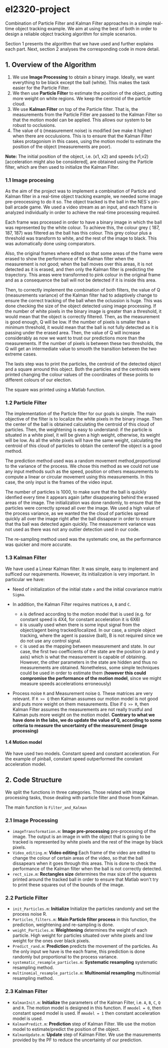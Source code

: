 # el2320-project

Combination of Particle Filter and Kalman Filter approaches in a simple real-time object tracking example. We aim at using the best of both in order to design a reliable object tracking algorithm for simple scenarios.

Section 1 presents the algorithm that we have used and further explains each part. Next, section 2 analyses the corresponding code in more detail.

## 1. Overview of the Algorithm

1. We use **Image Processing** to obtain a binary image. Ideally, we want everything to be black except the ball (white). This makes the task easier for the Particle Filter.
2. We then use **Particle Filter** to estimate the position of the object, putting more weight on white regions. We keep the centroid of the particle cloud.
3. We use **Kalman Filter** on top of the Particle filter. That is, the measurements from the Particle Fitler are passed to the Kalman Filter so that the motion model can be applied. This allows our system to be robust to occlusions.
5. The value of `Q` (measurement noise) is modified (we make it higher) when there are occulusions. This is to ensure that the Kalman Filter takes protagonism in this cases, using the motion model to estimate the position of the object (measurements are poor). 

**Note:** The initial position of the object, i.e. (x1, x2) and speeds (v1,v2) [acceleration might also be considered], are obtained using the Particle filter, which are then used to initialize the Kalman Filter. 

### 1.1 Image procesing

As the aim of the project was to implement a combination of Particle and Kalman filter in a real-time object tracking example, we needed some image pre-preocessing to do it so. The object tracked is the ball in the NES´s pin-ball arcade game. We used a video stream as an input, and each frame is analyzed individually in order to achieve the real-time processing required. 

Each frame was processed in order to have a binary image in which the ball was represented by the white colour. To achieve this, the colour grey ( 187, 187, 187) was filtered as the ball has this colour. This grey colour plus a threshold was transform to white, and the rest of the image to black. This was automatically done using comparators. 

Also, the original frames where edited so that some areas of the frame were erased to show the performance of the Kalman filter when the measurement is not good; when the ball moves over this areas, it is not detected as it is erased, and then only the Kalman filter is predicting the trayectory. This areas were transformed to pink colour in the original frame and as a consequence the ball will not be detected if it is inside this area. 

Then, to correctly implement the combination of both filters, the value of Q (measurements variance) of the Kalman filter had to adaptively change to ensure the correct tracking of the ball when the oclussion is huge. This was done checking the size of the object detected using image processing. If the number of white pixels in the binary image is greater than a threshold, it would mean that the object is correctly filtered. Then, as the measurement is good enough, Q will be low. If the number of pixels is smaller than a minimum threshold, it would mean that the ball is not fully detected as it is passing under the erased area. Then, the value of Q will increase considerably as now we want to trust our predictions more than the measurements. If the number of pixels is between these two thresholds, the Q will get an intermediate value to smooth the transition between the two extreme cases. 

The lasts step was to print the particles, the centroid of the detected object and a square arround this object. Both the particles and the centroids were printed changing the colour values of the coordinates of these points to different colours of our election. 

The square was printed using a Matlab function. 

### 1.2 Particle Filter

The implementation of the Particle filter for our goals is simple. The main objective of the filter is to localize the white pixels in the binary image. Then the center of the ball is obtained calculating the centroid of this cloud of particles. Then, the weightening is easy to understand: if the particle is situated in a white pixel, it will be given a high weight, otherwise, its weight will be low. As all the white pixels will have the same weight, calculating the centroid of this cloud of particles to obtain the centerof the object is a good method. 

The prediction method used was a random movement method,proportional to the variance of the process. We chose this method as we could not use any input methods such as the speed, position or others measurements to compute a linear or circular movement using this measurements. In this case, the only input is the frames of the video input. 

The number of particles is 1000, to make sure that the ball is quickly idenfied every time it appears again (after disappearing behind the erased areas of the image. The initialization was done randomly, to ensure that the particles were correctly spread all over the image. We used a high value of the process variance, as we wanted the the cloud of particles spread quickly all over the image right after the ball dissapear in order to ensure that tha ball was detected again quickly. The measurement variance was not used as there was not any outlier detection used in our code. 

The re-sampling method used was the systematic one, as the performance was quicker and more accurate. 

### 1.3 Kalman Filter

We have used a Linear Kalman filter. It was simple, easy to implement and sufficed our requirements. However, its initialization is very important. In particular we have:

- Need of initialization of the initial state `x` and the initial covariance matrix `Sigma`.
- In addition, the Kalman Filter requires matrices `A`, `B` and `C`.
  - `A` is defined according to the motion model that is used (e.g. for constant speed is 4X4, for constant acceleration it is 6X6)
  - `B` is usually used when there is some input signal from the object/agent being tracked/localized. In our case, a simple object tracking, where the agent is passive (ball), B is not required since we do not use any control signal.
  - `C` is used as  the mapping between measurement and state. In our case, the first two coefficients of the state are the position (x and y axis) which is what the measurement is capable of obtaining. However, the other parameters in the state are hidden and thus no measurements are obtained. Nonetheless, some simple techniques could be used in order to estimate them (**however this could compromise the performance of the motion model**, since we might measure speeds accelerations erroneously)
  
- Process noise `R` and Measurement noise `Q`. These matrices are very relevant.  If `R >> Q` then Kalman assumes our motion model is not good and puts more weight on them mesaurements. Else if `Q >> R`,  then Kalman Filter assumes the measurements are not really trustful and Kalman puts more weight on the motion model. **Contrary to what we have done in the labs, we do update the value of Q, according to some criteria to measure the uncertainty of the measurement (image processing)**

#### 1.4 Motion model

We have used two models. Constant speed and constant acceleration. For the example of pinball, constant speed outperformed the constant acceleration model.

## 2. Code Structure
We split the functions in three categories. Those related with image processing tasks, those dealing with particle filter and those from Kalman.

The main function is `Filter_and_Kalman`

### 2.1 Image Processing

- `imageTransformation.m`: **Image pre-processing** pre-processing of the image. The output is an image in with the object that is going to be tracked is represented by white pixels and the rest of the image by black pixels.
- `Video_editing.m`: **Video editing** Each frame of the video are edited to change the colour of certain areas of the video, so that the ball dissapears when it goes through this areas. This is done to check the performance of the Kalman filter when the ball is not correctly detected. 
- `rect_size.m`: **Rectangles size** determines the max size of the squares printed around the tracked ball in order to ensure that Matlab won't try to print these squares out of the bounds of the image. 

### 2.2 Particle Filter

- `init_Particles.m`: **Initialize** Initialize the particles randomly and set the process noise R.
- `Particles_filters.m`: **Main Particle filter process** in this function, the prediction, weightening and re-sampling is done.
- `weight_Particles.m`: **Weightening** determines the weight of each particle. High weight for particles situated over white pixels and low weight for the ones over black pixels. 
- `Predict_rand.m`: **Prediction** predicts the movement of the particles. As the only input we have is the each frame, this prediction is done randomly but proportional to the process variance. 
- `systematic_resample_particles.m`: **Systematic resampling** systematic resampling method.
- `multinomial_resample_particle.m`: **Multinomial resampling** multinomial resampling method.

### 2.3 Kalman Filter
- `KalmanInit.m`: **Initialize** the parameters of the Kalman Filter, i.e. `A`, `B`, `C`, `Q` and `R`. The motion model is designed in this function. If `mmodel = 0`, then constant speed model is used. If `mmodel = 1` then constant acceleration model is used. 
- `KalmanPredict.m`: **Prediction** step of Kalman Filter. We use the motion model to estimate/predict the position of the object.
- `KalmanUpdate.m`: **Update** step of Kalman Filter. We use the masurements provided by the PF to reduce the uncertainty of our prediction.
